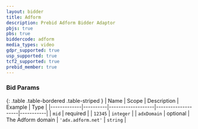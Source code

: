 ```yaml
---
layout: bidder
title: Adform
description: Prebid Adform Bidder Adaptor
pbjs: true
pbs: true
biddercode: adform
media_types: video
gdpr_supported: true
usp_supported: true
tcf2_supported: true
prebid_member: true
---
```



### Bid Params

{: .table .table-bordered .table-striped }
| Name        | Scope    | Description       | Example            | Type      |
|-------------|----------|-------------------|--------------------|-----------|
| `mid`       | required |                   | `12345`            | `integer` |
| `adxDomain` | optional | The Adform domain | `'adx.adform.net'` | `string`  |
